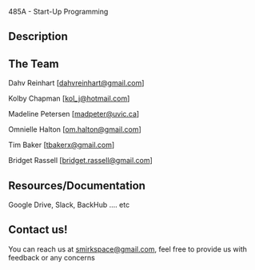 
485A - Start-Up Programming

## Description ##

## The Team ##

Dahv Reinhart [[dahvreinhart@gmail.com](mailto:dahvreinhart@gmail.com)]

Kolby Chapman [kol_j@hotmail.com]

Madeline Petersen [madpeter@uvic.ca]

Omnielle Halton [om.halton@gmail.com]

Tim Baker [tbakerx@gmail.com]

Bridget Rassell [bridget.rassell@gmail.com]


## Resources/Documentation ##
Google Drive, Slack, BackHub .... etc

## Contact us! ##
You can reach us at smirkspace@gmail.com, feel free to provide us with feedback or any concerns


